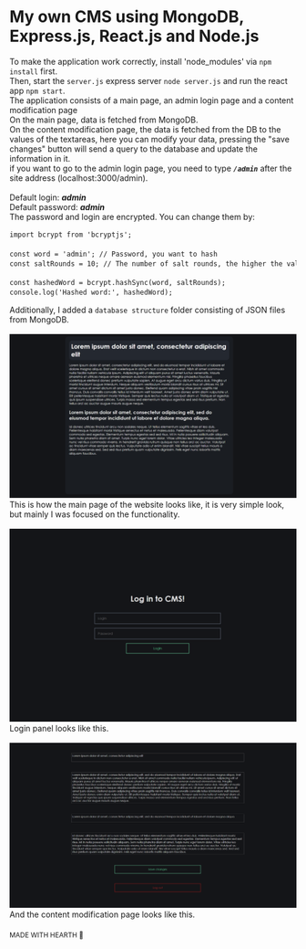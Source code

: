 # My own CMS using MongoDB, Express.js, React.js and Node.js
To make the application work correctly, install 'node_modules' via `npm install` first.<br>
Then, start the `server.js` express server `node server.js` and run the react app `npm start`.<br>
The application consists of a main page, an admin login page and a content modification page <br>
On the main page, data is fetched from MongoDB.<br>
On the content modification page, the data is fetched from the DB to the values ​​of the textareas, here you can modify your data, pressing the "save changes" button will send a query to the database and update the information in it.<br>
if you want to go to the admin login page, you need to type <i><b>`/admin`</b></i> after the site address (localhost:3000/admin).<br><br>
Default login: <i><b>admin</b></i><br>
Default password: <i><b>admin</b></i><br>
The password and login are encrypted. You can change them by:<br>

```diff
import bcrypt from 'bcryptjs';

const word = 'admin'; // Password, you want to hash
const saltRounds = 10; // The number of salt rounds, the higher the value, the harder it is to crack the hash

const hashedWord = bcrypt.hashSync(word, saltRounds);
console.log('Hashed word:', hashedWord);
```

Additionally, I added a `database structure` folder consisting of JSON files from MongoDB.
<br><br>
![Alt text](/screenshots/screenshot.png?raw=true)
This is how the main page of the website looks like, it is very simple look, but mainly I was focused on the functionality. <br><br>
![Alt text](/screenshots/screenshot2.png?raw=true)
Login panel looks like this.<br><br>
![Alt text](/screenshots/screenshot3.png?raw=true)
And the content modification page looks like this.

<sub>MADE WITH HEARTH 🖤</sub>
